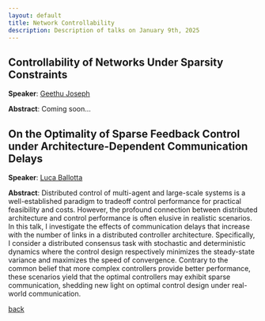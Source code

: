 ```yaml
---
layout: default
title: Network Controllability
description: Description of talks on January 9th, 2025
---
```




## Controllability of Networks Under Sparsity Constraints


**Speaker**: [Geethu Joseph](https://microelectronics.tudelft.nl/People/bio.php?id=794)

**Abstract**: Coming soon...


## On the Optimality of Sparse Feedback Control under Architecture-Dependent Communication Delays


**Speaker**: [Luca Ballotta](https://scholar.google.com/citations?user=0Fv9vH8AAAAJ&hl=it)

**Abstract**: Distributed control of multi-agent and large-scale systems is a well-established paradigm to tradeoff control performance for practical feasibility and costs. However, the profound connection between distributed architecture and control performance is often elusive in realistic scenarios. In this talk, I investigate the effects of communication delays that increase with the number of links in a distributed controller architecture. Specifically, I consider a distributed consensus task with stochastic and deterministic dynamics where the control design respectively minimizes the steady-state variance and maximizes the speed of convergence.  Contrary to the common belief that more complex controllers provide better performance, these scenarios yield that the optimal controllers may exhibit sparse communication, shedding new light on optimal control design under real-world communication.  


[back](../index.md#january-9th-2025-network-controllability)
